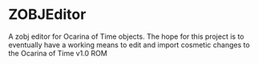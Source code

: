 # ZOBJEditor

A zobj editor for Ocarina of Time objects. The hope for this project is to eventually have a working means to edit and import cosmetic changes to the Ocarina of Time v1.0 ROM
